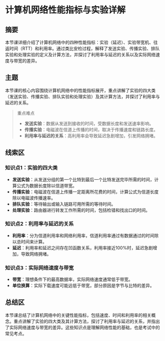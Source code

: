 # 计算机网络性能指标与实验详解

## 摘要

本节课详细介绍了计算机网络中的四种性能指标：实验（延迟）、实验带宽机、往返时间（RTT）和利用率。通过类比安检过程，解释了发送实验、传播实验、排队实验和处理实验的定义及计算方法，并探讨了利用率与延迟的关系以及实际网络速度与带宽的差异。

## 主题

本节课的核心内容围绕计算机网络中的性能指标展开，重点讲解了实验的四大类（发送实验、传播实验、排队实验和处理实验）及其计算方法，并探讨了利用率与延迟的关系。

> 重点难点
>
> - **发送实验**：数据从发送到接收的时间，受数据长度和发送速率影响。
> - **传播实验**：电磁波在信道上传播的时间，取决于传播速度和链路长度。
> - **利用率与延迟的关系**：高利用率会导致延迟急剧增加，引发网络拥堵。

## 线索区

### 知识点1：实验的四大类
- **发送实验**：从发送分组的第一个比特到最后一个比特发送完毕所需的时间，计算公式为数据长度除以信道带宽。
- **传播实验**：电磁波在信道上传播一定距离所花费的时间，计算公式为信道长度除以电磁波传播速率。
- **排队实验**：等待输出或输入链路可用所需的等待时间。
- **处理实验**：路由器进行转发工作所需的时间，包括检错和找出口的时间。

### 知识点2：利用率与延迟的关系
- **利用率**：分为信道利用率和网络利用率，信道利用率通过有数据通过的时间除以总时间来计算。
- **延迟**：利用率和延迟之间存在凹函数关系，利用率接近100%时，延迟急剧增加，导致网络拥堵。

### 知识点3：实际网络速度与带宽
- **带宽**：理想条件下的最高数据率，实际网络速度通常低于带宽。
- **单位换算**：实际下载速度可能远低于带宽，部分原因是字节与比特的差异。

## 总结区

本节课总结了计算机网络中的关键性能指标，包括速度、时间和利用率的相关概念。重点讲解了实验的四大类及其计算方法，探讨了利用率与延迟的关系，并指出了实际网络速度与带宽的差异。这些知识点是理解网络性能的基础，也是考试中的常见考点。